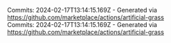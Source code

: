 Commits: 2024-02-17T13:14:15.169Z - Generated via https://github.com/marketplace/actions/artificial-grass
<br>
Commits: 2024-02-17T13:14:15.169Z - Generated via https://github.com/marketplace/actions/artificial-grass
<br>
